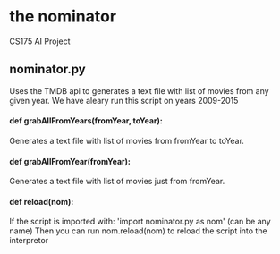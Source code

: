 # the nominator
CS175 AI Project

## nominator.py
Uses the TMDB api to generates a text file with list of movies from any given year.
We have aleary run this script on years 2009-2015
#### def grabAllFromYears(fromYear, toYear):
Generates a text file with list of movies from fromYear to toYear.

#### def grabAllFromYear(fromYear):
Generates a text file with list of movies just from fromYear.

#### def reload(nom):
If the script is imported with: 'import nominator.py as nom' (can be any name)
Then you can run nom.reload(nom) to reload the script into the interpretor 

